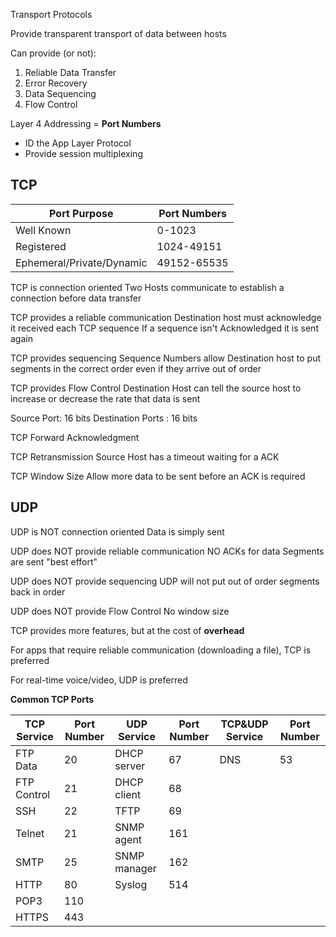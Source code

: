 
Transport Protocols

Provide transparent transport of data between hosts

Can provide (or not):
1. Reliable Data Transfer
2. Error Recovery
3. Data Sequencing
4. Flow Control

Layer 4  Addressing = **Port Numbers**
- ID the App Layer Protocol 
- Provide session multiplexing

## **TCP**

| Port Purpose              | Port Numbers |
| ------------------------- | ------------ |
| Well Known                | 0-1023       |
| Registered                | 1024-49151   |
| Ephemeral/Private/Dynamic | 49152-65535  |

TCP is connection oriented
Two Hosts communicate to establish a connection before data transfer

TCP provides a reliable communication
Destination host must acknowledge it received each TCP sequence
If a sequence isn't Acknowledged it is sent again

TCP provides sequencing
Sequence Numbers allow Destination host to put segments in the correct order even if they arrive out of order

TCP provides Flow Control
Destination Host can tell the source host to increase or decrease the rate that data is sent

Source Port: 16 bits
Destination Ports : 16 bits

TCP Forward Acknowledgment




TCP Retransmission
Source Host has a timeout waiting for a ACK

TCP Window Size
Allow more data to be sent before an ACK is required

## **UDP**

UDP is NOT connection oriented
Data is simply sent

UDP does NOT provide reliable communication
NO ACKs for data
Segments are sent "best effort"

UDP does NOT provide sequencing
UDP will not put out of order segments back in order

UDP does NOT provide Flow Control
No window size

TCP provides more features, but at the cost of **overhead**

For apps that require reliable communication (downloading a file), TCP is preferred

For real-time voice/video, UDP is preferred

**Common TCP Ports**

| TCP Service | Port Number | UDP Service  | Port Number | TCP&UDP Service | Port Number |
| ----------- | ----------- | ------------ | ----------- | --------------- | ----------- |
| FTP Data    | 20          | DHCP server  | 67          | DNS             | 53          |
| FTP Control | 21          | DHCP client  | 68          |                 |             |
| SSH         | 22          | TFTP         | 69          |                 |             |
| Telnet      | 21          | SNMP agent   | 161         |                 |             |
| SMTP        | 25          | SNMP manager | 162         |                 |             |
| HTTP        | 80          | Syslog       | 514         |                 |             |
| POP3        | 110         |              |             |                 |             |
| HTTPS       | 443         |              |             |                 |             |








